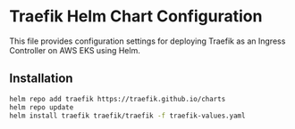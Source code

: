 # Traefik Helm Chart Configuration

This file provides configuration settings for deploying Traefik as an Ingress Controller on AWS EKS using Helm.

## Installation

```bash
helm repo add traefik https://traefik.github.io/charts
helm repo update
helm install traefik traefik/traefik -f traefik-values.yaml
